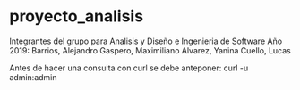 # proyecto_analisis
Integrantes del grupo para Analisis y Diseño e Ingenieria de Software Año 2019:
Barrios, Alejandro
Gaspero, Maximiliano
Alvarez, Yanina
Cuello, Lucas


Antes de hacer una consulta con curl se debe anteponer:
curl -u admin:admin 

